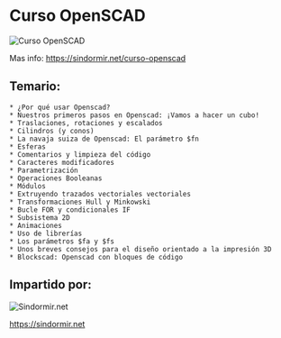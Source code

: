 # Curso OpenSCAD

![Curso OpenSCAD](https://sindormir.net/sites/sindormir.net/files/cursos/curso-openscad-texto-dch.png.jpg)

Mas info: https://sindormir.net/curso-openscad

## Temario:


    * ¿Por qué usar Openscad?
    * Nuestros primeros pasos en Openscad: ¡Vamos a hacer un cubo!
    * Traslaciones, rotaciones y escalados
    * Cilindros (y conos)
    * La navaja suiza de Openscad: El parámetro $fn
    * Esferas
    * Comentarios y limpieza del código
    * Caracteres modificadores
    * Parametrización
    * Operaciones Booleanas
    * Módulos
    * Extruyendo trazados vectoriales vectoriales
    * Transformaciones Hull y Minkowski
    * Bucle FOR y condicionales IF
    * Subsistema 2D
    * Animaciones
    * Uso de librerías
    * Los parámetros $fa y $fs
    * Unos breves consejos para el diseño orientado a la impresión 3D
    * Blockscad: Openscad con bloques de código

## Impartido por:

![Sindormir.net](https://sindormir.net/sites/sindormir.net/files/logo-sindormir-transparente-ajustado.png)

https://sindormir.net
